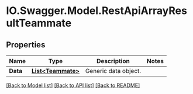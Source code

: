# IO.Swagger.Model.RestApiArrayResultTeammate
## Properties

Name | Type | Description | Notes
------------ | ------------- | ------------- | -------------
**Data** | [**List&lt;Teammate&gt;**](Teammate.md) | Generic data object. | 

[[Back to Model list]](../README.md#documentation-for-models) [[Back to API list]](../README.md#documentation-for-api-endpoints) [[Back to README]](../README.md)

